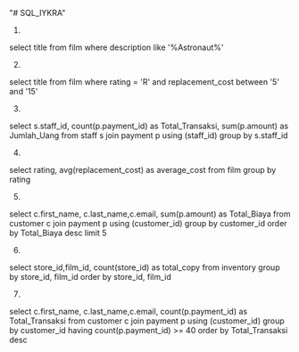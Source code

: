 "# SQL_IYKRA" 

1.
select title
from film 
where description like '%Astronaut%'

2.
select title
from film 
where rating = 'R' and replacement_cost between '5' and '15'

3.
select s.staff_id, count(p.payment_id) as Total_Transaksi, sum(p.amount) as Jumlah_Uang
from staff s 
join payment p
using (staff_id)
group by s.staff_id

4.
select rating, avg(replacement_cost) as average_cost
from film
group by rating

5.
select c.first_name, c.last_name,c.email, sum(p.amount) as Total_Biaya
from customer c
join payment p
using (customer_id)
group by customer_id
order by Total_Biaya desc
limit 5

6.
select store_id,film_id, count(store_id) as total_copy
from inventory 
group by store_id, film_id
order by store_id, film_id

7.
select c.first_name, c.last_name,c.email, count(p.payment_id) as Total_Transaksi
from customer c
join payment p
using (customer_id)
group by customer_id
having count(p.payment_id) >= 40
order by Total_Transaksi desc

